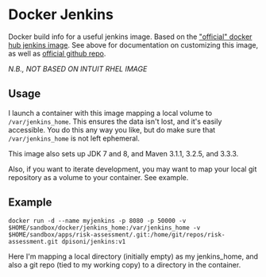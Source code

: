 # Docker Jenkins

Docker build info for a useful jenkins image. Based on the ["official" docker hub jenkins image](https://hub.docker.com/_/jenkins/).
See above for documentation on customizing this image, as well as [official github repo](https://github.com/jenkinsci/docker).

*N.B., NOT BASED ON INTUIT RHEL IMAGE*

Usage
-----

I launch a container with this image mapping a local volume to `/var/jenkins_home`. This ensures the data isn't lost,
and it's easily accessible. You do this any way you like, but do make sure that `/var/jenkins_home` is not left ephemeral.

This image also sets up JDK 7 and 8, and Maven 3.1.1, 3.2.5, and 3.3.3.

Also, if you want to iterate development, you may want to map your local git repository as a volume to your container. See example.

Example
-------

    docker run -d --name myjenkins -p 8080 -p 50000 -v $HOME/sandbox/docker/jenkins_home:/var/jenkins_home -v $HOME/sandbox/apps/risk-assessment/.git:/home/git/repos/risk-assessment.git dpisoni/jenkins:v1

Here I'm mapping a local directory (initially empty) as my jenkins_home, and also a git repo (tied to my working copy) to a directory in the container.
